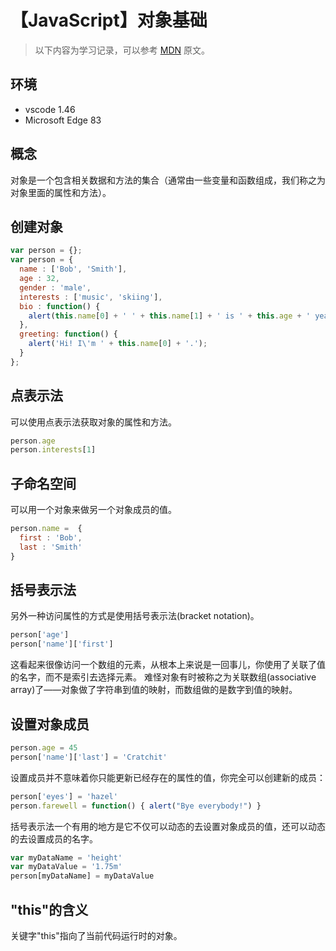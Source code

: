 # 【JavaScript】对象基础

> 以下内容为学习记录，可以参考 [MDN][1] 原文。

## 环境

- vscode 1.46
- Microsoft Edge 83

## 概念

对象是一个包含相关数据和方法的集合（通常由一些变量和函数组成，我们称之为对象里面的属性和方法）。

## 创建对象

```js
var person = {};
var person = {
  name : ['Bob', 'Smith'],
  age : 32,
  gender : 'male',
  interests : ['music', 'skiing'],
  bio : function() {
    alert(this.name[0] + ' ' + this.name[1] + ' is ' + this.age + ' years old. He likes ' + this.interests[0] + ' and ' + this.interests[1] + '.');
  },
  greeting: function() {
    alert('Hi! I\'m ' + this.name[0] + '.');
  }
};
```

## 点表示法

可以使用点表示法获取对象的属性和方法。

```js
person.age
person.interests[1]
```

## 子命名空间

可以用一个对象来做另一个对象成员的值。

```js
person.name =  {
  first : 'Bob',
  last : 'Smith'
}
```

## 括号表示法

另外一种访问属性的方式是使用括号表示法(bracket notation)。

```js
person['age']
person['name']['first']
```

这看起来很像访问一个数组的元素，从根本上来说是一回事儿，你使用了关联了值的名字，而不是索引去选择元素。
难怪对象有时被称之为关联数组(associative array)了——对象做了字符串到值的映射，而数组做的是数字到值的映射。

## 设置对象成员

```js
person.age = 45
person['name']['last'] = 'Cratchit'
```

设置成员并不意味着你只能更新已经存在的属性的值，你完全可以创建新的成员：

```js
person['eyes'] = 'hazel'
person.farewell = function() { alert("Bye everybody!") }
```

括号表示法一个有用的地方是它不仅可以动态的去设置对象成员的值，还可以动态的去设置成员的名字。

```js
var myDataName = 'height'
var myDataValue = '1.75m'
person[myDataName] = myDataValue
```

## "this"的含义

关键字"this"指向了当前代码运行时的对象。

[1]: https://developer.mozilla.org/zh-CN/docs/Learn/JavaScript/Objects/Basics